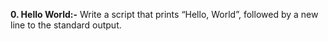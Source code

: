 **0. Hello World:-** Write a script that prints “Hello, World”, followed by a new line to the standard output.

